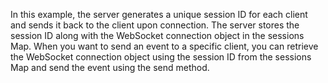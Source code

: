 In this example, the server generates a unique session ID for each client and sends it back to the client upon connection. The server stores the session ID along with the WebSocket connection object in the sessions Map. When you want to send an event to a specific client, you can retrieve the WebSocket connection object using the session ID from the sessions Map and send the event using the send method.
